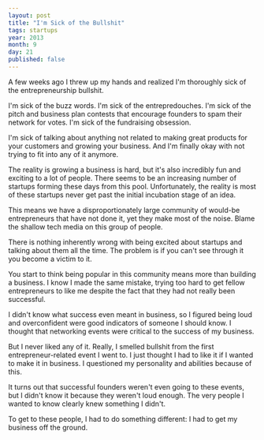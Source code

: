 ```yaml
---
layout: post
title: "I'm Sick of the Bullshit"
tags: startups
year: 2013
month: 9
day: 21
published: false
---
```


A few weeks ago I threw up my hands and realized I'm thoroughly sick of the entrepreneurship bullshit.

I'm sick of the buzz words. I'm sick of the entrepredouches. I'm sick of the pitch and business plan contests that encourage founders to spam their network for votes. I'm sick of the fundraising obsession.

I'm sick of talking about anything not related to making great products for your customers and growing your business. And I'm finally okay with not trying to fit into any of it anymore.

The reality is growing a business is hard, but it's also incredibly fun and exciting to a lot of people. There seems to be an increasing number of startups forming these days from this pool. Unfortunately, the reality is most of these startups never get past the initial incubation stage of an idea.

This means we have a disproportionately large community of would-be entrepreneurs that have not done it, yet they make most of the noise. Blame the shallow tech media on this group of people.

There is nothing inherently wrong with being excited about startups and talking about them all the time. The problem is if you can't see through it you become a victim to it.

You start to think being popular in this community means more than building a business. I know I made the same mistake, trying too hard to get fellow entrepreneurs to like me despite the fact that they had not really been successful.

I didn't know what success even meant in business, so I figured being loud and overconfident were good indicators of someone I should know. I thought that networking events were critical to the success of my business.

But I never liked any of it. Really, I smelled bullshit from the first entrepreneur-related event I went to. I just thought I had to like it if I wanted to make it in business. I questioned my personality and abilities because of this.

It turns out that successful founders weren't even going to these events, but I didn't know it because they weren't loud enough. The very people I wanted to know clearly knew something I didn't.

To get to these people, I had to do something different: I had to get my business off the ground.


